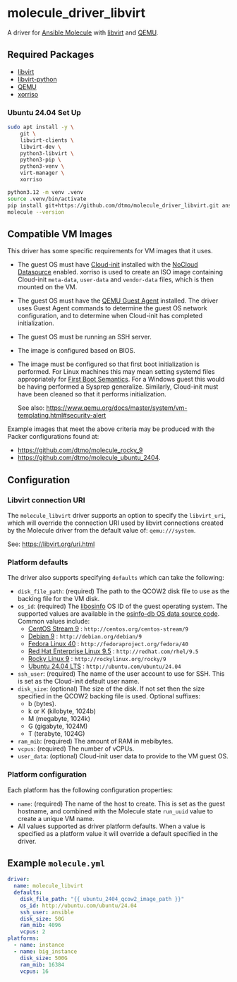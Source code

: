 # molecule_driver_libvirt

A driver for
[Ansible Molecule](https://ansible.readthedocs.io/projects/molecule/) with
[libvirt](https://libvirt.org/) and [QEMU](https://www.qemu.org/).

## Required Packages

* [libvirt](https://libvirt.org/)
* [libvirt-python](https://pypi.org/project/libvirt-python/)
* [QEMU](https://www.qemu.org/)
* [xorriso](https://www.gnu.org/software/xorriso/)

### Ubuntu 24.04 Set Up

```bash
sudo apt install -y \
    git \
    libvirt-clients \
    libvirt-dev \
    python3-libvirt \
    python3-pip \
    python3-venv \
    virt-manager \
    xorriso

python3.12 -m venv .venv
source .venv/bin/activate
pip install git+https://github.com/dtmo/molecule_driver_libvirt.git ansible-lint
molecule --version
```

## Compatible VM Images

This driver has some specific requirements for VM images that it uses.

* The guest OS must have [Cloud-init](https://cloud-init.io/) installed with the
  [NoCloud Datasource](https://cloudinit.readthedocs.io/en/latest/reference/datasources/nocloud.html)
  enabled. xorriso is used to create an ISO image containing Cloud-init
  `meta-data`, `user-data` and `vendor-data` files, which is then mounted on the
  VM.
* The guest OS must have the
  [QEMU Guest Agent](https://wiki.qemu.org/Features/GuestAgent) installed. The
  driver uses Guest Agent commands to determine the guest OS network
  configuration, and to determine when Cloud-init has completed initialization.
* The guest OS must be running an SSH server.
* The image is configured based on BIOS.
* The image must be configured so that first boot initialization is performed.
  For Linux machines this may mean setting systemd files appropriately for
  [First Boot Semantics](https://www.freedesktop.org/software/systemd/man/latest/machine-id.html#First%20Boot%20Semantics). For a Windows guest this would be having
  performed a Sysprep generalize. Similarly, Cloud-init must have been cleaned
  so that it performs initialization.

  See also:
  <https://www.qemu.org/docs/master/system/vm-templating.html#security-alert>

Example images that meet the above criteria may be produced with the Packer
configurations found at:

* <https://github.com/dtmo/molecule_rocky_9>
* <https://github.com/dtmo/molecule_ubuntu_2404>.

## Configuration

### Libvirt connection URI

The `molecule_libvirt` driver supports an option to specify the `libvirt_uri`,
which will override the connection URI used by libvirt connections created by
the Molecule driver from the default value of: `qemu:///system`.

See: <https://libvirt.org/uri.html>

### Platform defaults

The driver also supports specifying `defaults` which can take the following:

* `disk_file_path`: (required) The path to the QCOW2 disk file to use as the
  backing file for the VM disk.
* `os_id`: (required) The [libosinfo](https://libosinfo.org/) OS ID of the guest
  operating system. The supported values are available in the
  [osinfo-db OS data source code](https://gitlab.com/libosinfo/osinfo-db/-/tree/main/data/os?ref_type=heads).
  Common values include:
  * [CentOS Stream 9](https://gitlab.com/libosinfo/osinfo-db/-/blob/main/data/os/centos.org/centos-stream-9.xml.in?ref_type=heads#L4)
    : `http://centos.org/centos-stream/9`
  * [Debian 9](https://gitlab.com/libosinfo/osinfo-db/-/blob/main/data/os/debian.org/debian-9.xml.in?ref_type=heads#L4)
    : `http://debian.org/debian/9`
  * [Fedora Linux 40](https://gitlab.com/libosinfo/osinfo-db/-/blob/main/data/os/fedoraproject.org/fedora-40.xml.in?ref_type=heads)
    : `http://fedoraproject.org/fedora/40`
  * [Red Hat Enterprise Linux 9.5](https://gitlab.com/libosinfo/osinfo-db/-/blob/main/data/os/redhat.com/rhel-9.5.xml.in?ref_type=heads#L4)
    : `http://redhat.com/rhel/9.5`
  * [Rocky Linux 9](https://gitlab.com/libosinfo/osinfo-db/-/blob/main/data/os/rockylinux.org/rocky-9.xml.in?ref_type=heads#L4)
    : `http://rockylinux.org/rocky/9`
  * [Ubuntu 24.04 LTS](https://gitlab.com/libosinfo/osinfo-db/-/blob/main/data/os/ubuntu.com/ubuntu-24.04.xml.in?ref_type=heads#L5)
    : `http://ubuntu.com/ubuntu/24.04`
* `ssh_user`: (required) The name of the user account to use for SSH. This is
  set as the Cloud-init default user name.
* `disk_size`: (optional) The size of the disk. If not set then the size
  specified in the QCOW2 backing file is used. Optional suffixes:
  * b (bytes).
  * k or K (kilobyte, 1024b)
  * M (megabyte, 1024k)
  * G (gigabyte, 1024M)
  * T (terabyte, 1024G)
* `ram_mib`: (required) The amount of RAM in mebibytes.
* `vcpus`: (required) The number of vCPUs.
* `user_data`: (optional) Cloud-init user data to provide to the VM guest OS.

### Platform configuration

Each platform has the following configuration properties:

* `name`: (required) The name of the host to create. This is set as the guest
  hostname, and combined with the Molecule state `run_uuid` value to create a
  unique VM name.
* All values supported as driver platform defaults. When a value is specified as
  a platform value it will override a default specified in the driver.

## Example `molecule.yml`

```yaml
driver:
  name: molecule_libvirt
  defaults:
    disk_file_path: "{{ ubuntu_2404_qcow2_image_path }}"
    os_id: http://ubuntu.com/ubuntu/24.04
    ssh_user: ansible
    disk_size: 50G
    ram_mib: 4096
    vcpus: 2
platforms:
  - name: instance
  - name: big_instance
    disk_size: 500G
    ram_mib: 16384
    vcpus: 16

```
